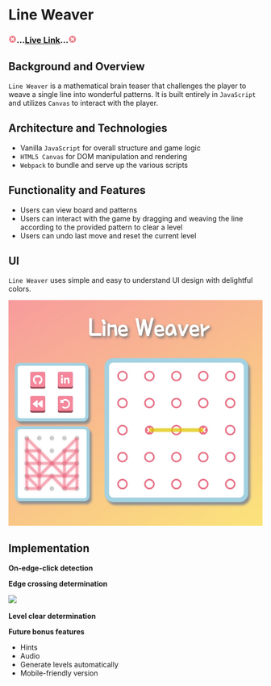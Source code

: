 # Line Weaver

### <img src="assets/images/icon.png" width="16px" >...[Live Link](https://xiaoyuny.github.io/Line-Weaver/)...<img src="assets/images/icon.png" width="16px" >

## Background and Overview

`Line Weaver` is a mathematical brain teaser that challenges the player to weave a single line into wonderful patterns. It is built entirely in `JavaScript` and utilizes `Canvas` to interact with the player.

## Architecture and Technologies

- Vanilla `JavaScript` for overall structure and game logic
- `HTML5 Canvas` for DOM manipulation and rendering
- `Webpack` to bundle and serve up the various scripts

## Functionality and Features

- Users can view board and patterns
- Users can interact with the game by dragging and weaving the line according to the provided pattern to clear a level
- Users can undo last move and reset the current level

## UI

`Line Weaver` uses simple and easy to understand UI design with delightful colors.

<img src="readme_img/UI.jpg" width="640px" >

## Implementation

**On-edge-click detection**

**Edge crossing determination**

![](readme_img/edge-crossing-detection.gif)

**Level clear determination**

**Future bonus features**

- Hints
- Audio
- Generate levels automatically
- Mobile-friendly version
